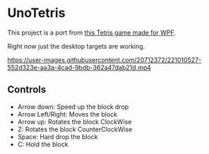# UnoTetris

This project is a port from [this Tetris game made for WPF](https://github.com/OttoBotCode/Tetris-Game).

Right now just the desktop targets are working.



https://user-images.githubusercontent.com/20712372/221010527-552d323e-aa3a-4cad-9bdb-362a47dab21d.mp4

## Controls

- Arrow down: Speed up the block drop
- Arrow Left/Right: Moves the block
- Arrow up: Rotates the block ClockWise
- Z: Rotates the block CounterClockWise
- Space: Hard drop the block
- C: Hold the block
